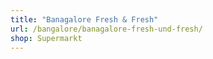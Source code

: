 ```yaml
---
title: "Banagalore Fresh & Fresh"
url: /bangalore/banagalore-fresh-und-fresh/
shop: Supermarkt
---
```

